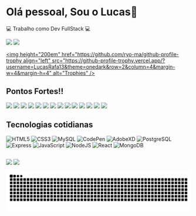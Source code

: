 
<!--
**TomiShelbi/TomiShelbi** is a ✨ _special_ ✨ repository because its `README.md` (this file) appears on your GitHub profile.

Here are some ideas to get you started:

- 🔭 I’m currently working on ...
- 🌱 I’m currently learning ...
- 👯 I’m looking to collaborate on ...
- 🤔 I’m looking for help with ...
- 💬 Ask me about ...
- 📫 How to reach me: ...
- 😄 Pronouns: ...
- ⚡ Fun fact: ...
-->


# Olá pessoal, Sou o Lucas:wave:

:computer: Trabalho como Dev FullStack :computer:

<div>
  <img height="175em" src="https://github-readme-stats.vercel.app/api?username=LucasRafa13&show_icons=true&theme=outrun&include_all_commits=true"/>
  <img height="175cm"  src="https://github-readme-stats.vercel.app/api/top-langs/?username=LucasRafa13&layout=compact&theme=outrun&custom_title=Linguagens&langs_count=8"/>

[  <img height="200em" href="https://github.com/ryo-ma/github-profile-trophy align="left" src="https://github-profile-trophy.vercel.app/?username=LucasRafa13&theme=onedark&row=2&column=4&margin-w=4&margin-h=4" alt="Trophies" />](https://github-profile-trophy.vercel.app/?username=ryo-ma&theme=onedark)
 
</div>

## Pontos Fortes!!
<div>
<img height="50cm" src="https://cdn.jsdelivr.net/gh/devicons/devicon/icons/javascript/javascript-original.svg" />
<img height="50cm" src="https://cdn.jsdelivr.net/gh/devicons/devicon/icons/bootstrap/bootstrap-original.svg" />
<img height="50cm" src="https://cdn.jsdelivr.net/gh/devicons/devicon/icons/git/git-original.svg" />
<img height="50cm" src="https://cdn.jsdelivr.net/gh/devicons/devicon/icons/react/react-original-wordmark.svg" />
<img height="50cm" src="https://cdn.jsdelivr.net/gh/devicons/devicon/icons/sass/sass-original.svg" />
<img height="50cm" src="https://cdn.jsdelivr.net/gh/devicons/devicon/icons/nodejs/nodejs-original.svg" />
<img height="50cm" src="https://cdn.jsdelivr.net/gh/devicons/devicon/icons/mongodb/mongodb-original-wordmark.svg" />
<img height="50cm" src="https://cdn.jsdelivr.net/gh/devicons/devicon/icons/redux/redux-original.svg" />
<img height="50cm" src="https://cdn.jsdelivr.net/gh/devicons/devicon/icons/android/android-original.svg" />
<img height="50cm" src="https://cdn.jsdelivr.net/gh/devicons/devicon/icons/materialui/materialui-original.svg" />
<img height="50cm" src="https://cdn.jsdelivr.net/gh/devicons/devicon/icons/figma/figma-original.svg" />
<img height="50cm" src="https://cdn.jsdelivr.net/gh/devicons/devicon/icons/docker/docker-original-wordmark.svg" />
<img height="50cm" src="https://cdn.jsdelivr.net/gh/devicons/devicon/icons/nestjs/nestjs-plain.svg" />
<img height="50cm" src="https://cdn.jsdelivr.net/gh/devicons/devicon/icons/typescript/typescript-original.svg" />
  
</div>

##

## Tecnologias cotidianas
![HTML5](https://img.shields.io/badge/html5%20-%23E34F26.svg?&style=for-the-badge&logo=html5&logoColor=white)
![CSS3](https://img.shields.io/badge/css3%20-%231572B6.svg?&style=for-the-badge&logo=css3&logoColor=white)
![MySQL](https://img.shields.io/badge/mysql-%2300f.svg?&style=for-the-badge&logo=mysql&logoColor=white)
![CodePen](https://img.shields.io/badge/Codepen-000000?style=for-the-badge&logo=codepen&logoColor=white)
![AdobeXD](https://img.shields.io/badge/adobexd-%23FF26BE.svg?style=for-the-badge&logo=adobexd&logoColor=white)
![PostgreSQL](https://img.shields.io/badge/postgres-%23316192.svg?style=for-the-badge&logo=postgresql&logoColor=white)
![Express](https://img.shields.io/badge/Express.js-000000?style=for-the-badge&logo=express&logoColor=white)
![JavaScript](https://img.shields.io/badge/JavaScript-323330?style=for-the-badge&logo=javascript&logoColor=F7DF1E)
![NodeJS](https://img.shields.io/badge/Node.js-43853D?style=for-the-badge&logo=node.js&logoColor=white)
![React](https://img.shields.io/badge/React-20232A?style=for-the-badge&logo=react&logoColor=61DAFB)
![MongoDB](https://img.shields.io/badge/MongoDB-4EA94B?style=for-the-badge&logo=mongodb&logoColor=white)







##


<div>
  
  <div>
  <a href="https://www.linkedin.com/in/lucas-rafael-97a341185/" target="_blank"><img src="https://img.shields.io/badge/-LinkedIn-%230077B5?style=for-the-badge&logo=linkedin&logoColor=white" target="_blank"></a>
  <a href="https://meu-portfolio-theta.vercel.app/" target="_blank"><img src="https://img.shields.io/badge/Portifólio-000000?style=for-the-badge" target="_blank"></a>
     
  </div>

  
</div>

 ![Snake animation](https://github.com/Lucasrafa13/LucasRafa13/blob/output/github-contribution-grid-snake.svg)


